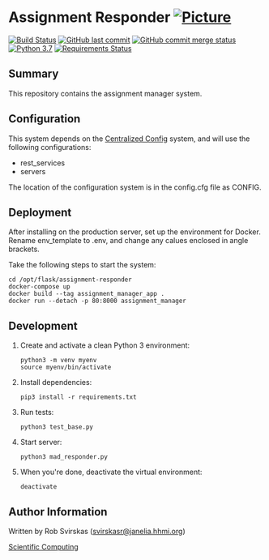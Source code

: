 # Assignment Responder [![Picture](https://raw.github.com/janelia-flyem/janelia-flyem.github.com/master/images/HHMI_Janelia_Color_Alternate_180x40.png)](http://www.janelia.org)

[![Build Status](https://travis-ci.org/janelia-flyem/assignment-manager.svg?branch=master)](https://travis-ci.org/janelia-flyem/assignment-manager)
[![GitHub last commit](https://img.shields.io/github/last-commit/janelia-flyem/assignment-manager.svg)](https://github.com/janelia-flyem/assignment-manager)
[![GitHub commit merge status](https://img.shields.io/github/commit-status/badges/shields/master/5d4ab86b1b5ddfb3c4a70a70bd19932c52603b8c.svg)](https://github.com/janelia-flyem/assignment-manager)
[![Python 3.7](https://img.shields.io/badge/python-3.7-blue.svg)](https://www.python.org/downloads/release/python-360/)
[![Requirements Status](https://requires.io/github/janelia-flyem/assignment-manager/requirements.svg?branch=master)](https://requires.io/github/janelia-flyem/assignment-manager/requirements/?branch=master)

## Summary
This repository contains the assignment manager system. 

## Configuration

This system depends on the [Centralized Config](https://github.com/JaneliaSciComp/Centralized_Config) system, and
will use the following configurations:
- rest_services
- servers

The location of the configuration system is in the config.cfg file as CONFIG.

## Deployment

After installing on the production server, set up the environment for Docker.
Rename env_template to .env, and change any calues enclosed in angle brackets.

Take the following steps to start the system:
```
cd /opt/flask/assignment-responder
docker-compose up
docker build --tag assignment_manager_app .
docker run --detach -p 80:8000 assignment_manager
```

## Development
1. Create and activate a clean Python 3 environment:
    ```
    python3 -m venv myenv
    source myenv/bin/activate
    ```
1. Install dependencies:

    `pip3 install -r requirements.txt`
1. Run tests:

    `python3 test_base.py`
1. Start server:

    `python3 mad_responder.py`
1. When you're done, deactivate the virtual environment:

    `deactivate`

## Author Information
Written by Rob Svirskas (<svirskasr@janelia.hhmi.org>)

[Scientific Computing](http://www.janelia.org/research-resources/computing-resources)  
